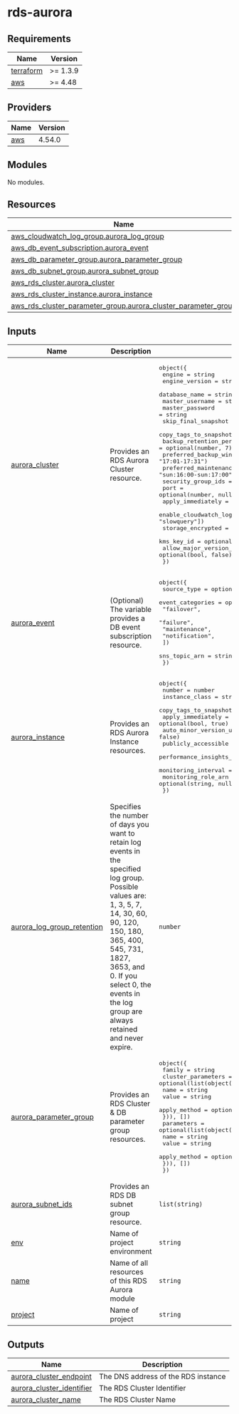 # rds-aurora

<!-- BEGINNING OF PRE-COMMIT-TERRAFORM DOCS HOOK -->
## Requirements

| Name | Version |
|------|---------|
| <a name="requirement_terraform"></a> [terraform](#requirement\_terraform) | >= 1.3.9 |
| <a name="requirement_aws"></a> [aws](#requirement\_aws) | >= 4.48 |

## Providers

| Name | Version |
|------|---------|
| <a name="provider_aws"></a> [aws](#provider\_aws) | 4.54.0 |

## Modules

No modules.

## Resources

| Name | Type |
|------|------|
| [aws_cloudwatch_log_group.aurora_log_group](https://registry.terraform.io/providers/hashicorp/aws/latest/docs/resources/cloudwatch_log_group) | resource |
| [aws_db_event_subscription.aurora_event](https://registry.terraform.io/providers/hashicorp/aws/latest/docs/resources/db_event_subscription) | resource |
| [aws_db_parameter_group.aurora_parameter_group](https://registry.terraform.io/providers/hashicorp/aws/latest/docs/resources/db_parameter_group) | resource |
| [aws_db_subnet_group.aurora_subnet_group](https://registry.terraform.io/providers/hashicorp/aws/latest/docs/resources/db_subnet_group) | resource |
| [aws_rds_cluster.aurora_cluster](https://registry.terraform.io/providers/hashicorp/aws/latest/docs/resources/rds_cluster) | resource |
| [aws_rds_cluster_instance.aurora_instance](https://registry.terraform.io/providers/hashicorp/aws/latest/docs/resources/rds_cluster_instance) | resource |
| [aws_rds_cluster_parameter_group.aurora_cluster_parameter_group](https://registry.terraform.io/providers/hashicorp/aws/latest/docs/resources/rds_cluster_parameter_group) | resource |

## Inputs

| Name | Description | Type | Default | Required |
|------|-------------|------|---------|:--------:|
| <a name="input_aurora_cluster"></a> [aurora\_cluster](#input\_aurora\_cluster) | Provides an RDS Aurora Cluster resource. | <pre>object({<br>    engine                       = string<br>    engine_version               = string<br>    database_name                = string<br>    master_username              = string<br>    master_password              = string<br>    skip_final_snapshot          = optional(bool, true)<br>    copy_tags_to_snapshot        = optional(bool, true)<br>    backup_retention_period      = optional(number, 7)<br>    preferred_backup_window      = optional(string, "17:01-17:31")<br>    preferred_maintenance_window = optional(string, "sun:16:00-sun:17:00")<br>    security_group_ids           = list(string)<br>    port                         = optional(number, null)<br>    apply_immediately            = optional(bool, true)<br>    enable_cloudwatch_logs       = optional(list(string), ["audit", "error", "slowquery"])<br>    storage_encrypted            = optional(bool, true)<br>    kms_key_id                   = optional(string, null)<br>    allow_major_version_upgrade  = optional(bool, false)<br>  })</pre> | n/a | yes |
| <a name="input_aurora_event"></a> [aurora\_event](#input\_aurora\_event) | (Optional) The variable provides a DB event subscription resource. | <pre>object({<br>    source_type = optional(string, "db-cluster")<br>    event_categories = optional(list(string), [<br>      "failover",<br>      "failure",<br>      "maintenance",<br>      "notification",<br>    ])<br>    sns_topic_arn = string<br>  })</pre> | `null` | no |
| <a name="input_aurora_instance"></a> [aurora\_instance](#input\_aurora\_instance) | Provides an RDS Aurora Instance resources. | <pre>object({<br>    number                       = number<br>    instance_class               = string<br>    copy_tags_to_snapshot        = optional(bool, true)<br>    apply_immediately            = optional(bool, true)<br>    auto_minor_version_upgrade   = optional(bool, false)<br>    publicly_accessible          = optional(bool, false)<br>    performance_insights_enabled = optional(bool, false)<br>    monitoring_interval          = optional(number, 0)<br>    monitoring_role_arn          = optional(string, null)<br>  })</pre> | n/a | yes |
| <a name="input_aurora_log_group_retention"></a> [aurora\_log\_group\_retention](#input\_aurora\_log\_group\_retention) | Specifies the number of days you want to retain log events in the specified log group. Possible values are: 1, 3, 5, 7, 14, 30, 60, 90, 120, 150, 180, 365, 400, 545, 731, 1827, 3653, and 0. If you select 0, the events in the log group are always retained and never expire. | `number` | `30` | no |
| <a name="input_aurora_parameter_group"></a> [aurora\_parameter\_group](#input\_aurora\_parameter\_group) | Provides an RDS Cluster & DB parameter group resources. | <pre>object({<br>    family = string<br>    cluster_parameters = optional(list(object({<br>      name         = string<br>      value        = string<br>      apply_method = optional(string, null)<br>    })), [])<br>    parameters = optional(list(object({<br>      name         = string<br>      value        = string<br>      apply_method = optional(string, null)<br>    })), [])<br>  })</pre> | n/a | yes |
| <a name="input_aurora_subnet_ids"></a> [aurora\_subnet\_ids](#input\_aurora\_subnet\_ids) | Provides an RDS DB subnet group resource. | `list(string)` | n/a | yes |
| <a name="input_env"></a> [env](#input\_env) | Name of project environment | `string` | n/a | yes |
| <a name="input_name"></a> [name](#input\_name) | Name of all resources of this RDS Aurora module | `string` | n/a | yes |
| <a name="input_project"></a> [project](#input\_project) | Name of project | `string` | n/a | yes |

## Outputs

| Name | Description |
|------|-------------|
| <a name="output_aurora_cluster_endpoint"></a> [aurora\_cluster\_endpoint](#output\_aurora\_cluster\_endpoint) | The DNS address of the RDS instance |
| <a name="output_aurora_cluster_identifier"></a> [aurora\_cluster\_identifier](#output\_aurora\_cluster\_identifier) | The RDS Cluster Identifier |
| <a name="output_aurora_cluster_name"></a> [aurora\_cluster\_name](#output\_aurora\_cluster\_name) | The RDS Cluster Name |
<!-- END OF PRE-COMMIT-TERRAFORM DOCS HOOK -->
